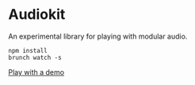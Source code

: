 # Audiokit

An experimental library for playing with modular audio.

    npm install
    brunch watch -s

[Play with a demo](http://zenoamaro.github.io/audiokit/)